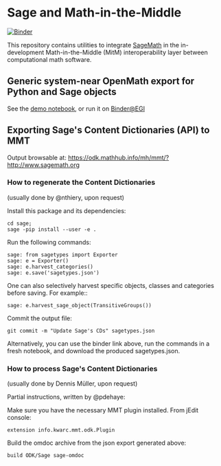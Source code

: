 # Sage and Math-in-the-Middle

[![Binder](https://mybinder.org/badge.svg)](https://mybinder.org/v2/gh/OpenDreamKit/MitM-Sage/master)

This repository contains utilities to integrate
[SageMath](http://sagemath.org) in the in-development
Math-in-the-Middle (MitM) interoperability layer between computational
math software.

## Generic system-near OpenMath export for Python and Sage objects

See the [demo notebook](sage/openmath_pickle_demo.ipynb), or run it on
[Binder@EGI](https://binderhub.fedcloud-tf.fedcloud.eu/v2/gh/OpenDreamKit/MitM-Sage/master?filepath=openmath_pickle_demo.ipynb)

## Exporting Sage's Content Dictionaries (API) to MMT

Output browsable at: https://odk.mathhub.info/mh/mmt/?http://www.sagemath.org

### How to regenerate the Content Dictionaries

(usually done by @nthiery, upon request)

Install this package and its dependencies:

    cd sage;
    sage -pip install --user -e .

Run the following commands:

    sage: from sagetypes import Exporter
    sage: e = Exporter()
    sage: e.harvest_categories()
    sage: e.save('sagetypes.json')

One can also selectively harvest specific objects, classes and
categories before saving. For example::

    sage: e.harvest_sage_object(TransitiveGroups())

Commit the output file:

    git commit -m "Update Sage's CDs" sagetypes.json

Alternatively, you can use the binder link above, run the commands in
a fresh notebook, and download the produced sagetypes.json.

### How to process Sage's Content Dictionaries

(usually done by Dennis Müller, upon request)

Partial instructions, written by @pdehaye:

Make sure you have the necessary MMT plugin installed. From jEdit console: 

    extension info.kwarc.mmt.odk.Plugin

Build the omdoc archive from the json export generated above:

    build ODK/Sage sage-omdoc

